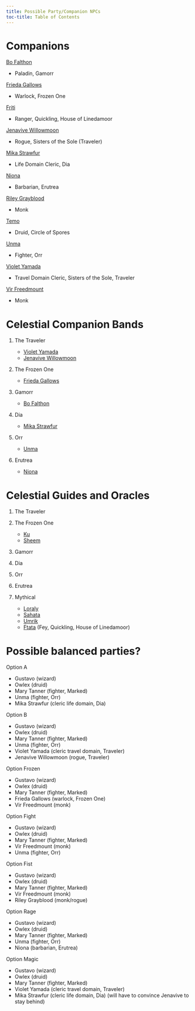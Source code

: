 ```yaml
---
title: Possible Party/Companion NPCs
toc-title: Table of Contents
---
```


# Companions

[Bo Falthon](../characters/bo-falthon.md)
- Paladin, Gamorr

[Frieda Gallows](../characters/frieda-gallows.md)
- Warlock, Frozen One

[Friti](../characters/friti.md)
- Ranger, Quickling, House of Linedamoor

[Jenavive Willowmoon](../characters/jenavive-willowmoon.md)
- Rogue, Sisters of the Sole (Traveler)

[Mika Strawfur](../characters/mika-strawfur.md)
- Life Domain Cleric, Dia

[Niona](../characters/niona.md)
- Barbarian, Erutrea

[Riley Grayblood](../characters/riley-grayblood.md)
- Monk

[Temo](../characters/temo.md)
- Druid, Circle of Spores

[Unma](../characters/unma.md)
- Fighter, Orr

[Violet Yamada](../characters/violet-yamada.md)
- Travel Domain Cleric, Sisters of the Sole, Traveler

[Vir Freedmount](../characters/vir-freedmount.md)
- Monk


# Celestial Companion Bands

1. The Traveler
   - [Violet Yamada](../characters/violet-yamada.md)
   - [Jenavive Willowmoon](../characters/jenavive-willowmoon.md)

2. The Frozen One
   - [Frieda Gallows](../characters/frieda-gallows.md)

3. Gamorr
   - [Bo Falthon](../characters/bo-falthon.md)

4. Dia
   - [Mika Strawfur](../characters/mika-strawfur.md)

5. Orr
   - [Unma](../characters/unma.md)

6. Erutrea
   - [Niona](../characters/niona.md)


# Celestial Guides and Oracles

1. The Traveler

2. The Frozen One
   - [Ku](../characters/ku.md)
   - [Sheem](../characters/sheem.md)
   
3. Gamorr

4. Dia

5. Orr

6. Erutrea

7. Mythical
   - [Loraly](../characters/loraly.md)
   - [Sahata](../characters/sahata.md)
   - [Umrik](../characters/umrik.md)
   - [Ftata](../characters/ftata.md) (Fey, Quickling, House of Linedamoor)


# Possible balanced parties?

Option A
- Gustavo (wizard)
- Owlex (druid)
- Mary Tanner (fighter, Marked)
- Unma (fighter, Orr)
- Mika Strawfur (cleric life domain, Dia)

Option B
- Gustavo (wizard)
- Owlex (druid)
- Mary Tanner (fighter, Marked)
- Unma (fighter, Orr)
- Violet Yamada (cleric travel domain, Traveler)
- Jenavive Willowmoon (rogue, Traveler)

Option Frozen
- Gustavo (wizard)
- Owlex (druid)
- Mary Tanner (fighter, Marked)
- Frieda Gallows (warlock, Frozen One)
- Vir Freedmount (monk)

Option Fight
- Gustavo (wizard)
- Owlex (druid)
- Mary Tanner (fighter, Marked)
- Vir Freedmount (monk)
- Unma (fighter, Orr)

Option Fist
- Gustavo (wizard)
- Owlex (druid)
- Mary Tanner (fighter, Marked)
- Vir Freedmount (monk)
- Riley Grayblood (monk/rogue)

Option Rage
- Gustavo (wizard)
- Owlex (druid)
- Mary Tanner (fighter, Marked)
- Unma (fighter, Orr)
- Niona (barbarian, Erutrea)

Option Magic
- Gustavo (wizard)
- Owlex (druid)
- Mary Tanner (fighter, Marked)
- Violet Yamada (cleric travel domain, Traveler)
- Mika Strawfur (cleric life domain, Dia) (will have to convince Jenavive to stay behind)


